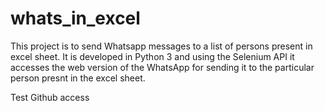 # whats_in_excel
This project is to send Whatsapp messages to a list of persons present in excel sheet. It is developed in Python 3 and using the Selenium API it accesses the web version of the WhatsApp for sending it to the particular person presnt in the excel sheet.


Test Github access
